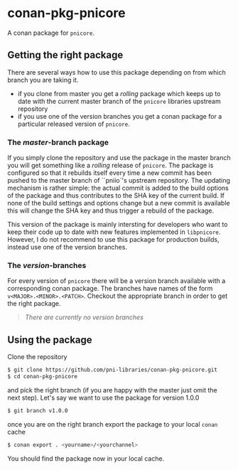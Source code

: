 # conan-pkg-pnicore

A conan package for ``pnicore``.  

## Getting the right package  

There are several ways how to use this package depending on from which 
branch you are taking it. 

* if you clone from master you get a *rolling* package which keeps up to date 
  with the current master branch of the ``pnicore`` libraries upstream repository
* if you use one of the version branches you get a conan package for a particular 
  released version of ``pnicore``.  

### The *master*-branch package 

If you simply clone the repository and use the package in the master branch you will get 
something like a *rolling* release of ``pnicore``. The package is configured so that it 
rebuilds itself every time a new commit has been pushed to the master branch of ``pniio`'s 
upstream repository. 
The updating mechanism is rather simple: the actual commit is added to the build options 
of the package and thus contributes to the SHA key of the current build. If none of the 
build settings and options change but a new commit is available this will change the SHA 
key and thus trigger a rebuild of the package. 

This version of the package is mainly intersting for developers who want to keep their 
code up to date with new features implemented in ``libpnicore``. However, I do not recommend 
to use this package for production builds, instead use one of the 
version branches. 

### The *version*-branches

For every version of ``pnicore`` there will be a version branch available with a corresponding 
conan package. The branches have names of the form ``v<MAJOR>.<MINOR>.<PATCH>``. 
Checkout the appropriate branch in order to get the right package. 

> *There are currently no version branches*

## Using the package 

Clone the repository

``` bash
$ git clone https://github.com/pni-libraries/conan-pkg-pnicore.git
$ cd conan-pkg-pnicore

```

and pick the right branch (if you are happy with the master just omit the next step). 
Let's say we want to use the package for version 1.0.0

``` bash
$ git branch v1.0.0
```

once you are on the right branch export the package to your local ``conan`` cache

``` bash
$ conan export . <yourname>/<yourchannel>
```

You should find the package now in your local cache. 





